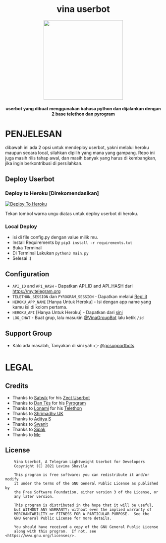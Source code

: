 <h1 align="center"><b>vina userbot</b></h1>
<p align="center">
<img src="https://telegra.ph/file/63ff170a7a8e4ed3fb278.jpg" width="256" height="256"/>
</p>
<h4 align="center">userbot yang dibuat menggunakan bahasa python dan dijalankan dengan 2 base telethon dan pyrogram</h4>

# PENJELESAN
dibawah ini ada 2 opsi untuk mendeploy userbot, yakni melalui heroku maupun secara local, silahkan dipilih yang mana yang gampang. Repo ini juga masih rilis tahap awal, dan masih banyak yang harus di kembangkan, jika ingin berkontribusi di persilahkan.

## Deploy Userbot

### Deploy to Heroku [Direkomendasikan]
[![Deploy To Heroku](https://www.herokucdn.com/deploy/button.svg)](https://dashboard.heroku.com/new?template=https://github.com/levina-lab/vinauserbot)

Tekan tombol warna ungu diatas untuk deploy userbot di heroku.

### Local Deploy
- isi di file config.py dengan value milik mu.
- Install Requirements by `pip3 install -r requirements.txt`
- Buka Terminal
- Di Terminal Lakukan `python3 main.py`
- Selesai :)

## Configuration
- `API_ID` and `API_HASH` - Dapatkan API_ID and API_HASH dari https://my.telegram.org
- `TELETHON_SESSION` dan `PYROGRAM_SESSION` - Dapatkan melalui [Repl.it](https://repl.it/@jayantkageri/StringSession#main.py)
- `HEROKU_APP_NAME` [Hanya Untuk Heroku] - Isi dengan app name yang kamu isi di kolom pertama.
- `HEROKU_API` [Hanya Untuk Heroku] - Dapatkan dari [sini](https://dashboard.heroku.com/account)
- `LOG_CHAT` - Buat grup, lalu masukin [@VinaGroupBot](https://telegram.me/VinaGroupBot) lalu ketik `/id`

## Support Group
- Kalo ada masalah, Tanyakan di sini yah 👉 [@gcsupportbots](https://telegram.me/gcsupportbots)

# LEGAL
## Credits
- Thanks to [Satwik](https://github.com/okay-retard) for his [Zect Userbot](https://github.com/okay-retard/ZectUserbot)
- Thanks to [Dan Tès](https://github.com/delivrance) for his [Pyrogram](https://docs.pyrogram.org)
- Thanks to [Lonami](https://github.com/lonami/) for his [Telethon](https://docs.telethon.dev)
- Thanks to [Shrimadhv UK](https://github.com/SpEcHiDe)
- Thanks to [Aditya S](https://github.com/xditya)
- Thanks to [Swanit](https://github.com/swatv3nub)
- Thanks to [Sipak](https://github.com/ProgrammingError)
- Thanks to [Me](https://github.com/levina-lab)

## License
```
    Vina Userbot, A Telegram Lightweight Userbot for Developers
    Copyright (C) 2021 Levina Shavila

    This program is free software: you can redistribute it and/or modify
    it under the terms of the GNU General Public License as published by
    the Free Software Foundation, either version 3 of the License, or
    any later version.

    This program is distributed in the hope that it will be useful,
    but WITHOUT ANY WARRANTY; without even the implied warranty of
    MERCHANTABILITY or FITNESS FOR A PARTICULAR PURPOSE.  See the
    GNU General Public License for more details.

    You should have received a copy of the GNU General Public License
    along with this program.  If not, see <https://www.gnu.org/licenses/>.
````
